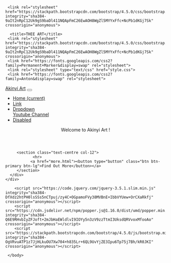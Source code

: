 <!DOCTYPE html>
<html>
 <head>
    	<!-- Required meta tags -->
     <meta charset="utf-8">
     <meta name="viewport" content="width=device-width, initial-scale=1, shrink-to-fit=no">
     <!-- Bootstrap CSS -->

     <link rel="stylesheet" href="https://stackpath.bootstrapcdn.com/bootstrap/4.5.0/css/bootstrap.min.css" integrity="sha384-9aIt2nRpC12Uk9gS9baDl411NQApFmC26EwAOH8WgZl5MYYxFfc+NcPb1dKGj7Sk" crossorigin="anonymous">

	  <title>THEE ART</title>
	 <link rel="stylesheet" href="https://stackpath.bootstrapcdn.com/bootstrap/4.5.0/css/bootstrap.min.css" integrity="sha384-9aIt2nRpC12Uk9gS9baDl411NQApFmC26EwAOH8WgZl5MYYxFfc+NcPb1dKGj7Sk" crossorigin="anonymous">
	 <link href="https://fonts.googleapis.com/css2?family=Permanent+Marker&display=swap" rel="stylesheet">
	 <link rel="stylesheet" type="text/css" href="style.css">
	 <link href="https://fonts.googleapis.com/css2?family=Anton&display=swap" rel="stylesheet">
   <link rel="stylesheet" type="text/css" href="animate.css">
 </head>
   <body>
       	<nav class="navbar navbar-expand-lg navbar-light bg-light">
  <a class="navbar-brand" href="#">Akinyi Art</a>
  <button class="navbar-toggler" type="button" data-toggle="collapse" data-target="#navbarSupportedContent" aria-controls="navbarSupportedContent" aria-expanded="false" aria-label="Toggle navigation">
    <span class="navbar-toggler-icon"></span>
  </button>

  <div class="collapse navbar-collapse" id="navbarSupportedContent">
    <ul class="navbar-nav mr-auto">
      <li class="nav-item active">
        <a class="nav-link" href="#">Home <span class="sr-only">(current)</span></a>
      </li>
      <li class="nav-item">
        <a class="nav-link" href="#">Link</a>
      </li>
      <li class="nav-item dropdown">
        <a class="nav-link dropdown-toggle" href="#" id="navbarDropdown" role="button" data-toggle="dropdown" aria-haspopup="true" aria-expanded="false">
          Dropdown
        </a>
        <div class="dropdown-menu" aria-labelledby="navbarDropdown">
          <a class="More" href="https://www.youtube.com/channel/UCXVG-1JsLYCTJDKcvMnfcdw">Youtube Channel</a>
          <div class="dropdown-divider"></div>
        </div>
      </li>
      <li class="nav-item">
        <a class="nav-link disabled" href="#" tabindex="-1" aria-disabled="true">Disabled</a>
      </li>
    </ul>
     </div>
    </nav>
        <div class="container d-flex align-items-centre h-120">
      <div class="row">
         <header class="text-centre  col-12">
                 <p class="text uppercase animate__flash">Welcome to Akinyi Art !</p>
         </header>

         <section class="text-centre col-12">
                <hr> 
               <a href="more.html"><button type="button" class="btn btn-primary btn-lg">Find Out More</button></a>
         </section>  
      </div>
    </div>  

       	<script src="https://code.jquery.com/jquery-3.5.1.slim.min.js" integrity="sha384-DfXdz2htPH0lsSSs5nCTpuj/zy4C+OGpamoFVy38MVBnE+IbbVYUew+OrCXaRkfj" crossorigin="anonymous"></script>
        <script src="https://cdn.jsdelivr.net/npm/popper.js@1.16.0/dist/umd/popper.min.js" integrity="sha384-Q6E9RHvbIyZFJoft+2mJbHaEWldlvI9IOYy5n3zV9zzTtmI3UksdQRVvoxMfooAo" crossorigin="anonymous"></script>
        <script src="https://stackpath.bootstrapcdn.com/bootstrap/4.5.0/js/bootstrap.min.js" integrity="sha384-OgVRvuATP1z7JjHLkuOU7Xw704+h835Lr+6QL9UvYjZE3Ipu6Tp75j7Bh/kR0JKI" crossorigin="anonymous"></script>

     </body>
</html>
